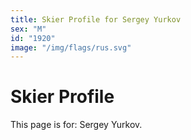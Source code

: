 ```yaml
---
title: Skier Profile for Sergey Yurkov
sex: "M"
id: "1920"
image: "/img/flags/rus.svg" 
---
```


# Skier Profile

This page is for: Sergey Yurkov.
    
